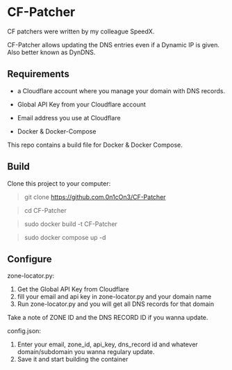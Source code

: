 # CF-Patcher

CF patchers were written by my colleague SpeedX.

CF-Patcher allows updating the DNS entries even if a Dynamic IP is given. Also better known as DynDNS.

## Requirements

- a Cloudflare account where you manage your domain with DNS records.

- Global API Key from your Cloudflare account

- Email address you use at Cloudflare

- Docker & Docker-Compose

This repo contains a build file for Docker & Docker Compose.

## Build

Clone this project to your computer:

> git clone https://github.com.0n1cOn3/CF-Patcher

> cd CF-Patcher

> sudo docker build -t CF-Patcher

> sudo docker compose up -d

## Configure

zone-locator.py:
1. Get the Global API Key from Cloudflare 
2. fill your email and api key in zone-locator.py and your domain name 
3. Run zone-locator.py and you will get all DNS records for that domain

Take a note of ZONE ID and the DNS RECORD ID if you wanna update.

config.json:
1. Enter your email, zone_id, api_key, dns_record id and whatever domain/subdomain you wanna regulary update.
2. Save it and start building the container
